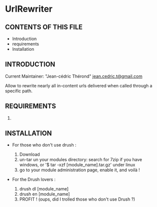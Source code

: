 UrlRewriter
=====================

CONTENTS OF THIS FILE
------------

 * Introduction
 * requirements
 * Installation


INTRODUCTION
------------

Current Maintainer: "Jean-cédric Thérond" <jean.cedric.t@gmail.com>

Allow to rewrite nearly all in-content urls delivered when called through a specific path.



REQUIREMENTS
------------

1.



INSTALLATION
------------

* For those who don't use drush :
  1. Download
  2. un-tar un your modules directory: search for 7zip if you have windows, or
      '$ tar -xzf [module_name].tar.gz' under linux
  3. go to your module administration page, enable it, and voilà !

* For the Drush lovers :
  1. drush dl [module_name]
  2. drush en [module_name]
  3. PROFIT ! (oups, did I trolled those who don't use Drush ?)
